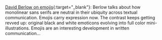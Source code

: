 <a name="berlow01"></a>

[David Berlow on emojis](https://www.youtube.com/watch?v=25exf6OowfU&feature=youtu.be&t=2m24s){:target="_blank"}: Berlow talks about how monolinear sans serifs are neutral in their ubiquity across textual communication. Emojis carry expression now. The contrast keeps getting revved up: original black and white emoticons evolving into full color mini-illustrations. Emojis are an interesting development in written communication...
